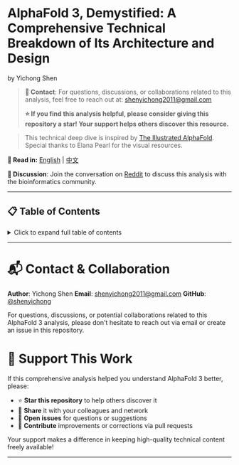 # AlphaFold 3, Demystified: A Comprehensive Technical Breakdown of Its Architecture and Design

by Yichong Shen

> **📧 Contact**: For questions, discussions, or collaborations related to this analysis, feel free to reach out at: shenyichong2011@gmail.com
>
> **⭐ If you find this analysis helpful, please consider giving this repository a star! Your support helps others discover this resource.**

> This technical deep dive is inspired by [The Illustrated AlphaFold](https://elanapearl.github.io/blog/2024/the-illustrated-alphafold/). Special thanks to Elana Pearl for the visual resources.

**📖 Read in:** [English](README.md) | [中文](README.zh.md)

**💬 Discussion**: Join the conversation on [Reddit](https://www.reddit.com/r/bioinformatics/comments/1l7xcp3/alphafold_3_demystified_i_wrote_a_technical/) to discuss this analysis with the bioinformatics community.

--- 

## 📋 Table of Contents

<details>
<summary>Click to expand full table of contents</summary>

- [Input Preparation](docs/Input%20Preparation.md)
  - [How are MSA and Templates obtained?](docs/Input%20Preparation.md#how-are-msa-and-templates-obtained)
    - [Why do we need MSA?](docs/Input%20Preparation.md#why-do-we-need-msa)
    - [Why do we need Templates?](docs/Input%20Preparation.md#why-do-we-need-templates)
    - [How to obtain MSA?](docs/Input%20Preparation.md#how-to-obtain-msa)
    - [How to obtain Templates?](docs/Input%20Preparation.md#how-to-obtain-templates)
    - [How to characterize Templates?](docs/Input%20Preparation.md#how-to-characterize-templates)
  - [How to construct Atom-level representations?](docs/Input%20Preparation.md#how-to-construct-atom-level-representations)
    - [Constructing p and q](docs/Input%20Preparation.md#constructing-p-and-q)
    - [Updating q (Atom Transformer)](docs/Input%20Preparation.md#updating-q-atom-transformer)
  - [How to construct Token-level representations?](docs/Input%20Preparation.md#how-to-construct-token-level-representations)
- [Representation Learning](docs/Representation%20Learning.md)
  - [Template Module](docs/Representation%20Learning.md#template-module)
  - [MSA Module](docs/Representation%20Learning.md#msa-module)
  - [Pairformer Module](docs/Representation%20Learning.md#pairformer-module)
- [Structure Prediction](docs/Structure%20Prediction.md)
  - [Basic Concepts of Diffusion](docs/Structure%20Prediction.md#basic-concepts-of-diffusion)
  - [Detailed Structure Prediction](docs/Structure%20Prediction.md#detailed-structure-prediction)
    - [Detailed Sample Diffusion (Inference Process)](docs/Structure%20Prediction.md#detailed-sample-diffusion-inference-process)
    - [Detailed Diffusion Module (Inference Process)](docs/Structure%20Prediction.md#detailed-diffusion-module-inference-process)
- [Loss Function](docs/Loss%20Function.md)
  - [$L_{distogram}$](docs/Loss%20Function.md#l_distogram)
  - [$L_{diffusion}$](docs/Loss%20Function.md#l_diffusion)
  - [$L_{confidence}$](docs/Loss%20Function.md#l_confidence)

</details>

---

# 📬 Contact & Collaboration

**Author**: Yichong Shen
**Email**: shenyichong2011@gmail.com
**GitHub**: [@shenyichong](https://github.com/shenyichong)

For questions, discussions, or potential collaborations related to this AlphaFold 3 analysis, please don't hesitate to reach out via email or create an issue in this repository.

# 🌟 Support This Work

If this comprehensive analysis helped you understand AlphaFold 3 better, please:

- ⭐ **Star this repository** to help others discover it
- 🔄 **Share** it with your colleagues and network
- 💭 **Open issues** for questions or suggestions
- 🤝 **Contribute** improvements or corrections via pull requests

Your support makes a difference in keeping high-quality technical content freely available!

---
